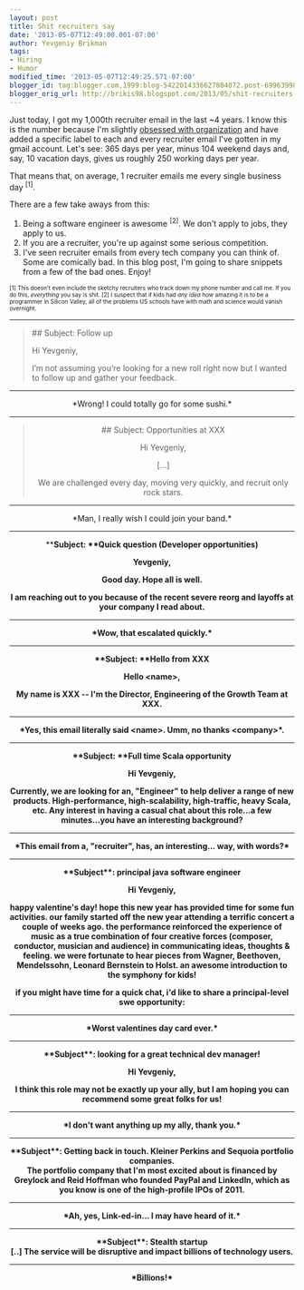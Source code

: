 ```yaml
---
layout: post
title: Shit recruiters say
date: '2013-05-07T12:49:00.001-07:00'
author: Yevgeniy Brikman
tags:
- Hiring
- Humor
modified_time: '2013-05-07T12:49:25.571-07:00'
blogger_id: tag:blogger.com,1999:blog-5422014336627804072.post-6996399853876750584
blogger_orig_url: http://brikis98.blogspot.com/2013/05/shit-recruiters-say.html
---
```


Just today, I got my 1,000th recruiter email in the last ~4 years. I know this 
is the number because I'm slightly [obsessed with 
organization](http://brikis98.blogspot.com/2011/07/obsessed-with-lists-how-i-organize-my.html) 
and have added a specific label to each and every recruiter email I've gotten 
in my gmail account. Let's see: 365 days per year, minus 104 weekend days and, 
say, 10 vacation days, gives us roughly 250 working days per year. 

That means that, on average, 1 recruiter emails me every single business day 
<sup>[1]</sup>. 

There are a few take aways from this: 
1. Being a software engineer is awesome <sup>[2]</sup>. We don't apply to 
jobs, they apply to us. 
1. If you are a recruiter, you're up against some serious competition. 
1. I've seen recruiter emails from every tech company you can think of. Some 
are comically bad. 
In this blog post, I'm going to share snippets from a few of the bad ones. 
Enjoy! 



<span style="font-size: x-small;">[1] This doesn't even include the sketchy 
recruiters who track down my phone number and call me. If you do this, 
*everything* you say is shit. 
<span style="font-size: x-small;"> 
<span style="font-size: x-small;">[2] I suspect that if kids had *any idea* 
how amazing it is to be a programmer in Silicon Valley, all of the problems US 
schools have with math and science would vanish overnight. 




<hr /><blockquote> 
## Subject: Follow up 

Hi Yevgeniy, 

I’m not assuming you’re looking for a new roll right now but I wanted to 
follow up and gather your feedback. </blockquote> 
<div style="text-align: left;"><hr /><div style="text-align: center;">*Wrong! 
I could totally go for some sushi.* 


<hr /><blockquote> 
## Subject: Opportunities at XXX 

Hi Yevgeniy, 

[...] 

We are challenged every day, moving very quickly, and recruit only rock 
stars.</blockquote> 
<hr /><div style="text-align: center;">*Man, I really wish I could join your 
band.* 


<hr />**<b>Subject: **Quick question (Developer opportunities) 

Yevgeniy, 

Good day. Hope all is well. 

I am reaching out to you because of the recent severe reorg and layoffs at 
your company I read about.</blockquote> 
<hr /><div style="text-align: center;">*Wow, that escalated quickly.* 
<b> 
</b> 
<b> 
</b><hr />**<b>Subject: **Hello from XXX 

Hello &lt;name&gt;, 

My name is XXX -- I'm the Director, Engineering of the Growth Team at 
XXX.</blockquote> 
<hr /><div style="text-align: center;">*Yes, this email literally said 
&lt;name&gt;. Umm, no thanks &lt;company&gt;*. 


<hr />**<b>Subject: **Full time Scala opportunity 

Hi Yevgeniy, 

Currently, we are looking for an, "Engineer" to help deliver a range of new 
products. High-performance, high-scalability, high-traffic, heavy Scala, etc. 
Any interest in having a casual chat about this role...a few minutes...you 
have an interesting background?</blockquote> 
<hr /><div style="text-align: center;">*This email from a, "recruiter", has, 
an interesting... way, with words?* 


<hr />**<b>Subject**: principal java software engineer 


Hi Yevgeniy, 

happy valentine's day! 
hope this new year has provided time for some fun activities. 
our family started off the new year attending a terrific concert a couple of 
weeks ago. the performance reinforced the experience of music as a true 
combination of four creative forces (composer, conductor, musician and 
audience) in communicating ideas, thoughts &amp; feeling. we were fortunate to 
hear pieces from Wagner, Beethoven, Mendelssohn, Leonard Bernstein to Holst. 
an awesome introduction to the symphony for kids! 

if you might have time for a quick chat, i'd like to share a principal-level 
swe opportunity:</blockquote> 

<hr /><div style="text-align: center;">*Worst valentines day card ever.* 


<hr />**<b>Subject**: looking for a great technical dev manager! 


Hi Yevgeniy, 

I think this role may not be exactly up your ally, but I am hoping you can 
recommend some great folks for us!</blockquote> 

<hr /><div style="text-align: center;">*I don't want anything up my ally, 
thank you.* 


<hr />**<b>Subject**: Getting back in touch. Kleiner Perkins and Sequoia 
portfolio companies. 
<div> 
<div>The portfolio company that I'm most excited about is financed by Greylock 
and Reid Hoffman who founded PayPal and LinkedIn, which as you know is one of 
the high-profile IPOs of 2011.</blockquote> 
<hr /><div style="text-align: center;">*Ah, yes, Link-ed-in... I may have 
heard of it.* 
<br class="Apple-interchange-newline" /> 

<hr />**<b>Subject**: Stealth startup 
<div> 
<div>[..] 
The service will be disruptive and impact billions of technology 
users.</blockquote> 
<hr /><div style="text-align: center;">*Billions!* 